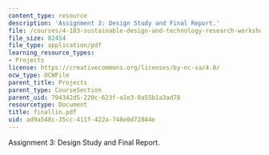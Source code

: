 ```yaml
---
content_type: resource
description: 'Assignment 3: Design Study and Final Report.'
file: /courses/4-183-sustainable-design-and-technology-research-workshop-spring-2004/ad9a548c35cc411f422a748e0d72844e_finallin.pdf
file_size: 82454
file_type: application/pdf
learning_resource_types:
- Projects
license: https://creativecommons.org/licenses/by-nc-sa/4.0/
ocw_type: OCWFile
parent_title: Projects
parent_type: CourseSection
parent_uid: 794342d5-220c-623f-a1e3-8a55b1a3ad78
resourcetype: Document
title: finallin.pdf
uid: ad9a548c-35cc-411f-422a-748e0d72844e
---
```

Assignment 3: Design Study and Final Report.